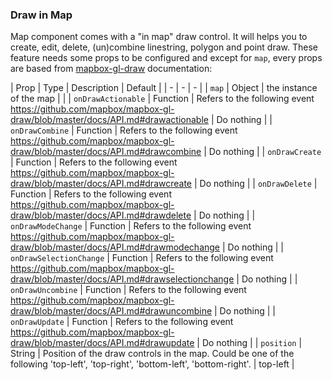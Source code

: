 ### Draw in Map

Map component comes with a "in map" draw control. It will helps you to create, edit, delete, (un)combine linestring, polygon and point draw. These feature needs some props to be configured and except for `map`, every props are based from [mapbox-gl-draw](https://github.com/mapbox/mapbox-gl-draw/) documentation:

| Prop | Type | Description | Default |
| - | - | - |
| `map` | Object | the instance of the map | |
| `onDrawActionable` | Function | Refers to the following event https://github.com/mapbox/mapbox-gl-draw/blob/master/docs/API.md#drawactionable | Do nothing |
| `onDrawCombine` | Function | Refers to the following event https://github.com/mapbox/mapbox-gl-draw/blob/master/docs/API.md#drawcombine | Do nothing |
| `onDrawCreate` | Function | Refers to the following event https://github.com/mapbox/mapbox-gl-draw/blob/master/docs/API.md#drawcreate | Do nothing |
| `onDrawDelete` | Function | Refers to the following event https://github.com/mapbox/mapbox-gl-draw/blob/master/docs/API.md#drawdelete | Do nothing |
| `onDrawModeChange` | Function | Refers to the following event https://github.com/mapbox/mapbox-gl-draw/blob/master/docs/API.md#drawmodechange | Do nothing |
| `onDrawSelectionChange` | Function | Refers to the following event https://github.com/mapbox/mapbox-gl-draw/blob/master/docs/API.md#drawselectionchange | Do nothing |
| `onDrawUncombine` | Function | Refers to the following event https://github.com/mapbox/mapbox-gl-draw/blob/master/docs/API.md#drawuncombine | Do nothing |
| `onDrawUpdate` | Function | Refers to the following event https://github.com/mapbox/mapbox-gl-draw/blob/master/docs/API.md#drawupdate | Do nothing |
| `position` | String | Position of the draw controls in the map. Could be one of the following 'top-left', 'top-right', 'bottom-left', 'bottom-right'. | top-left |
